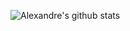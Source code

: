 ![Alexandre's github stats](https://github-readme-stats.vercel.app/api?username=alfarias&show_icons=true&theme=radical)
